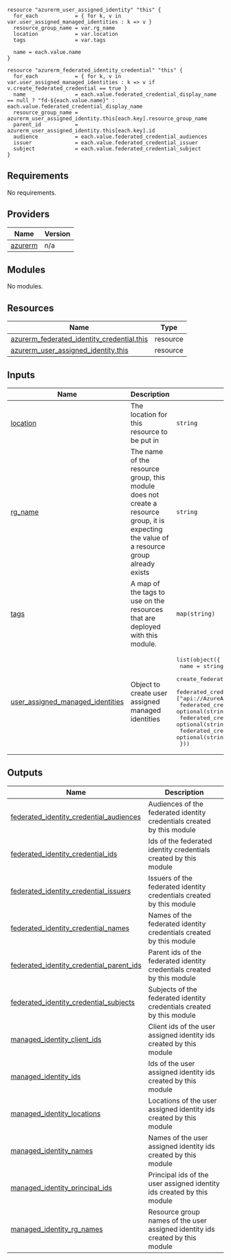 ```hcl
resource "azurerm_user_assigned_identity" "this" {
  for_each            = { for k, v in var.user_assigned_managed_identities : k => v }
  resource_group_name = var.rg_name
  location            = var.location
  tags                = var.tags

  name = each.value.name
}

resource "azurerm_federated_identity_credential" "this" {
  for_each            = { for k, v in var.user_assigned_managed_identities : k => v if v.create_federated_credential == true }
  name                = each.value.federated_credential_display_name == null ? "fd-${each.value.name}" : each.value.federated_credential_display_name
  resource_group_name = azurerm_user_assigned_identity.this[each.key].resource_group_name
  parent_id           = azurerm_user_assigned_identity.this[each.key].id
  audience            = each.value.federated_credential_audiences
  issuer              = each.value.federated_credential_issuer
  subject             = each.value.federated_credential_subject
}
```
## Requirements

No requirements.

## Providers

| Name | Version |
|------|---------|
| <a name="provider_azurerm"></a> [azurerm](#provider\_azurerm) | n/a |

## Modules

No modules.

## Resources

| Name | Type |
|------|------|
| [azurerm_federated_identity_credential.this](https://registry.terraform.io/providers/hashicorp/azurerm/latest/docs/resources/federated_identity_credential) | resource |
| [azurerm_user_assigned_identity.this](https://registry.terraform.io/providers/hashicorp/azurerm/latest/docs/resources/user_assigned_identity) | resource |

## Inputs

| Name | Description | Type | Default | Required |
|------|-------------|------|---------|:--------:|
| <a name="input_location"></a> [location](#input\_location) | The location for this resource to be put in | `string` | n/a | yes |
| <a name="input_rg_name"></a> [rg\_name](#input\_rg\_name) | The name of the resource group, this module does not create a resource group, it is expecting the value of a resource group already exists | `string` | n/a | yes |
| <a name="input_tags"></a> [tags](#input\_tags) | A map of the tags to use on the resources that are deployed with this module. | `map(string)` | n/a | yes |
| <a name="input_user_assigned_managed_identities"></a> [user\_assigned\_managed\_identities](#input\_user\_assigned\_managed\_identities) | Object to create user assigned managed identities | <pre>list(object({<br/>    name                              = string<br/>    create_federated_credential       = optional(bool, false)<br/>    federated_credential_audiences    = optional(list(string), ["api://AzureADTokenExchange"])<br/>    federated_credential_display_name = optional(string)<br/>    federated_credential_subject      = optional(string)<br/>    federated_credential_issuer       = optional(string)<br/>  }))</pre> | n/a | yes |

## Outputs

| Name | Description |
|------|-------------|
| <a name="output_federated_identity_credential_audiences"></a> [federated\_identity\_credential\_audiences](#output\_federated\_identity\_credential\_audiences) | Audiences of the federated identity credentials created by this module |
| <a name="output_federated_identity_credential_ids"></a> [federated\_identity\_credential\_ids](#output\_federated\_identity\_credential\_ids) | Ids of the federated identity credentials created by this module |
| <a name="output_federated_identity_credential_issuers"></a> [federated\_identity\_credential\_issuers](#output\_federated\_identity\_credential\_issuers) | Issuers of the federated identity credentials created by this module |
| <a name="output_federated_identity_credential_names"></a> [federated\_identity\_credential\_names](#output\_federated\_identity\_credential\_names) | Names of the federated identity credentials created by this module |
| <a name="output_federated_identity_credential_parent_ids"></a> [federated\_identity\_credential\_parent\_ids](#output\_federated\_identity\_credential\_parent\_ids) | Parent ids of the federated identity credentials created by this module |
| <a name="output_federated_identity_credential_subjects"></a> [federated\_identity\_credential\_subjects](#output\_federated\_identity\_credential\_subjects) | Subjects of the federated identity credentials created by this module |
| <a name="output_managed_identity_client_ids"></a> [managed\_identity\_client\_ids](#output\_managed\_identity\_client\_ids) | Client ids of the user assigned identity ids created by this module |
| <a name="output_managed_identity_ids"></a> [managed\_identity\_ids](#output\_managed\_identity\_ids) | Ids of the user assigned identity ids created by this module |
| <a name="output_managed_identity_locations"></a> [managed\_identity\_locations](#output\_managed\_identity\_locations) | Locations of the user assigned identity ids created by this module |
| <a name="output_managed_identity_names"></a> [managed\_identity\_names](#output\_managed\_identity\_names) | Names of the user assigned identity ids created by this module |
| <a name="output_managed_identity_principal_ids"></a> [managed\_identity\_principal\_ids](#output\_managed\_identity\_principal\_ids) | Principal ids of the user assigned identity ids created by this module |
| <a name="output_managed_identity_rg_names"></a> [managed\_identity\_rg\_names](#output\_managed\_identity\_rg\_names) | Resource group names of the user assigned identity ids created by this module |
